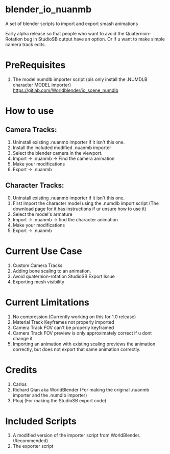 # blender_io_nuanmb
A set of blender scripts to import and export smash animations

Early alpha release so that people who want to avoid the Quaternion-Rotation bug in StudioSB output have an option.
Or if u want to make simple camera track edits.

# PreRequisites
1. The model.numdlb importer script (pls only install the .NUMDLB character MODEL importer) https://gitlab.com/Worldblender/io_scene_numdlb

# How to use
## Camera Tracks:
1. Uninstall existing .nuanmb importer if it isn't this one.
2. Install the included modified .nuanmb importer
3. Select the blender camera in the viewport.
4. Import -> .nuanmb -> Find the camera animation
5. Make your modifications 
6. Export -> .nuanmb

## Character Tracks:
0. Uninstall existing .nuanmb importer if it isn't this one.
1. First import the character model using the .numdlb import script (The download page for it has instructions if ur unsure how to use it)
2. Select the model's armature
3. Import -> .nuanmb -> find the character animation
4. Make your modifications
5. Export -> .nuanmb

# Current Use Case
1. Custom Camera Tracks
2. Adding bone scaling to an animation.
3. Avoid quaternion-rotation StudioSB Export Issue 
4. Exporting mesh visibility

# Current Limitations
1. No compression (Currently working on this for 1.0 release)
2. Material Track Keyframes not properly imported
3. Camera Track FOV can't be properly keyframed
4. Camera Track FOV preview is only approximately correct if u dont change it
5. Importing an animation with existing scaling previews the animation correctly, but does not export that same animation correctly.

# Credits
1. Carlos 
2. Richard Qian aka WorldBlender (For making the original .nuanmb importer and the .numdlb importer)
3. Ploaj (For making the StudioSB export code)

# Included Scripts
1. A modified version of the importer script from WorldBlender. (Recommended)
2. The exporter script
